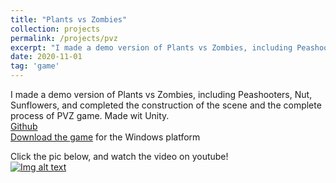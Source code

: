 ```yaml
---
title: "Plants vs Zombies"
collection: projects
permalink: /projects/pvz
excerpt: "I made a demo version of Plants vs Zombies, including Peashooters, Nut, Sunflowers, and completed the construction of the scene and the complete process of PVZ game. Made wit Unity.[Video](https://www.youtube.com/watch?v=xlQ0Yks88T0) and [Download Game(OS:Win)](https://github.com/jinjinhe2001/Plant--vs-Zombies/releases/download/v1.0.0/PVZ.zip)<br/><img src='/images/PVZ3.png'>"
date: 2020-11-01
tag: 'game'
---
```

I made a demo version of Plants vs Zombies, including Peashooters, Nut, Sunflowers, and completed the construction of the scene and the complete process of PVZ game. Made wit Unity.   
[Github](https://github.com/jinjinhe2001/Plant--vs-Zombies)    
[Download the game](https://github.com/jinjinhe2001/Plant--vs-Zombies/releases/download/v1.0.0/PVZ.zip) for the Windows platform

Click the pic below, and watch the video on youtube!     
[![Img alt text](https://img.youtube.com/vi/xlQ0Yks88T0/0.jpg)](https://www.youtube.com/watch?v=xlQ0Yks88T0)
